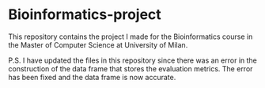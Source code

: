 # Bioinformatics-project
This repository contains the project I made for the Bioinformatics course in the Master of Computer Science at University of Milan.


P.S. I have updated the files in this repository since there was an error in the construction of the data frame that stores the evaluation metrics. The error has been fixed and the data frame is now accurate.
